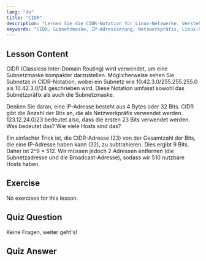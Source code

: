 ```yaml
---
lang: "de"
title: "CIDR"
description: "Lernen Sie die CIDR-Notation für Linux-Netzwerke. Verstehen Sie Subnetzmasken, IP-Adressierung und Host-Berechnung mit diesem anfängerfreundlichen Leitfaden. Verbessern Sie Ihre Netzwerkkenntnisse!"
keywords: "CIDR, Subnetzmaske, IP-Adressierung, Netzwerkpräfix, Linux-Netzwerke, Anfänger, Tutorial, Leitfaden"
---
```


## Lesson Content

CIDR (Classless Inter-Domain Routing) wird verwendet, um eine Subnetzmaske kompakter darzustellen. Möglicherweise sehen Sie Subnetze in CIDR-Notation, wobei ein Subnetz wie 10.42.3.0/255.255.255.0 als 10.42.3.0/24 geschrieben wird. Diese Notation umfasst sowohl das Subnetzpräfix als auch die Subnetzmaske.

Denken Sie daran, eine IP-Adresse besteht aus 4 Bytes oder 32 Bits. CIDR gibt die Anzahl der Bits an, die als Netzwerkpräfix verwendet werden. 123.12.24.0/23 bedeutet also, dass die ersten 23 Bits verwendet werden. Was bedeutet das? Wie viele Hosts sind das?

Ein einfacher Trick ist, die CIDR-Adresse (23) von der Gesamtzahl der Bits, die eine IP-Adresse haben kann (32), zu subtrahieren. Dies ergibt 9 Bits. Daher ist 2^9 = 512. Wir müssen jedoch 2 Adressen entfernen (die Subnetzadresse und die Broadcast-Adresse), sodass wir 510 nutzbare Hosts haben.

## Exercise

No exercises for this lesson.

## Quiz Question

Keine Fragen, weiter geht's!

## Quiz Answer
